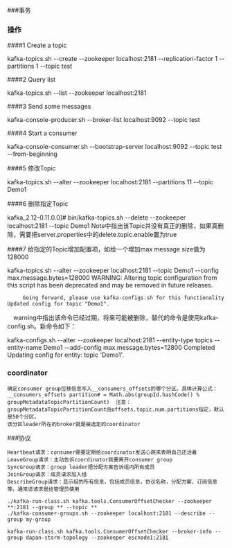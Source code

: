 ###事务

### 操作

####1 Create a topic

kafka-topics.sh --create --zookeeper localhost:2181 --replication-factor 1 --partitions 1 --topic test

####2 Query list

kafka-topics.sh --list --zookeeper localhost:2181

####3 Send some messages

kafka-console-producer.sh --broker-list localhost:9092 --topic test

####4 Start a consumer

kafka-console-consumer.sh --bootstrap-server localhost:9092 --topic test --from-beginning

####5 修改Topic

kafka-topics.sh --alter --zookeeper localhost:2181 --partitions 11 --topic Demo1

####6 删除指定Topic

kafka_2.12-0.11.0.0]# bin/kafka-topics.sh --delete --zookeeper localhost:2181 --topic Demo1
Note中指出该Topic并没有真正的删除，如果真删除，需要把server.properties中的delete.topic.enable置为true

####7 给指定的Topic增加配置项，如给一个增加max message size值为128000

kafka-topics.sh --alter --zookeeper localhost:2181 --topic Demo1 --config max.message.bytes=128000
WARNING: Altering topic configuration from this script has been deprecated and may be removed in future releases.

         Going forward, please use kafka-configs.sh for this functionality Updated config for topic "Demo1".
　warning中指出该命令已经过期，将来可能被删除，替代的命令是使用kafka-config.sh。新命令如下：

kafka-configs.sh --alter --zookeeper localhost:2181 --entity-type topics --entity-name Demo1 --add-config max.message.bytes=12800
Completed Updating config for entity: topic 'Demo1'.

### coordinator

```
确定consumer group位移信息写入__consumers_offsets的哪个分区。具体计算公式：
__consumers_offsets partition# = Math.abs(groupId.hashCode() % groupMetadataTopicPartitionCount)  注意：groupMetadataTopicPartitionCount由offsets.topic.num.partitions指定，默认是50个分区。
该分区leader所在的broker就是被选定的coordinator
```

###协议

```
Heartbeat请求：consumer需要定期给coordinator发送心跳来表明自己还活着
LeaveGroup请求：主动告诉coordinator我要离开consumer group
SyncGroup请求：group leader把分配方案告诉组内所有成员
JoinGroup请求：成员请求加入组
DescribeGroup请求：显示组的所有信息，包括成员信息，协议名称，分配方案，订阅信息等。通常该请求是给管理员使用
```

```
./kafka-run-class.sh kafka.tools.ConsumerOffsetChecker --zookeeper **:2181 --group ** --topic **
./kafka-consumer-groups.sh --zookeeper localhost:2181 --describe --group my-group
```

`kafka-run-class.sh kafka.tools.ConsumerOffsetChecker --broker-info --group dapan-storm-topology --zookeeper escnode1:2181`
